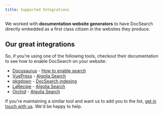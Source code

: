 ```yaml
---
title: Supported Integrations
---
```


We worked with **documentation website generators** to have DocSearch directly
embedded as a first class citizen in the websites they produce.

## Our great integrations

So, if you're using one of the following tools, checkout their documentation to
see how to enable DocSearch on your website:

- [Docusaurus][1] - [How to enable search][2]
- [VuePress][3] - [Algolia Search][4]
- [pkgdown][5] - [DocSearch indexing][6]
- [LaRecipe][7] - [Algolia Search][8]
- [Orchid][9] - [Algolia Search][10]

If you're maintaining a similar tool and want us to add you to the list, [get in
touch with us][11]. We'd be happy to help.

[1]: https://docusaurus.io/
[2]: https://docusaurus.io/docs/en/search#docsNav
[3]: https://vuepress.vuejs.org/
[4]:
  https://vuepress.vuejs.org/theme/default-theme-config.html#algolia-docsearch
[5]: https://pkgdown.r-lib.org/
[6]: https://pkgdown.r-lib.org/articles/search.html
[7]: https://larecipe.binarytorch.com.my/docs/2.2/overview
[8]: https://larecipe.binarytorch.com.my/docs/2.2/configurations#search
[9]: https://orchid.run
[10]: https://orchid.run/plugins/orchidsearch#algolia-docsearch
[11]: mailto:docsearch@algolia.com
